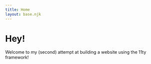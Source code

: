 ```yaml
---
title: Home
layout: base.njk
---
```


# Hey!

Welcome to my (second) attempt at building a website using the 11ty framework!